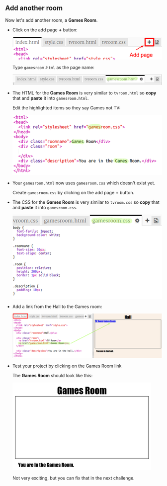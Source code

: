 ## Add another room

Now let's add another room, a **Games Room**.

+ Click on the add page **+** button:
    
    ![لقطة الشاشة](images/rooms-add-page.png)
    
    Type `gamesroom.html` as the page name:
    
    ![لقطة الشاشة](images/rooms-games-html.png)

+ The HTML for the **Games Room** is very similar to `tvroom.html` so **copy** that and **paste** it into `gamesroom.html`.
    
    Edit the highlighted items so they say Games not TV:
    
    ![لقطة الشاشة](images/rooms-games-html2.png)

+ Your `gamesroom.html` now uses `gamesroom.css` which doesn't exist yet.
    
    Create `gamesroom.css` by clicking on the add page **+** button.

+ The CSS for the **Games Room** is very similar to `tvroom.css` so **copy** that and **paste** it into `gamesroom.css`.
    
    ![لقطة الشاشة](images/rooms-add-games-css.png)

+ Add a link from the Hall to the Games room:
    
    ![لقطة الشاشة](images/rooms-hall-games.png)

+ Test your project by clicking on the Games Room link
    
    The **Games Room** should look like this:
    
    ![لقطة الشاشة](images/rooms-games-before.png)
    
    Not very exciting, but you can fix that in the next challenge.